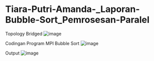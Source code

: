 # Tiara-Putri-Amanda-_Laporan-Bubble-Sort_Pemrosesan-Paralel


Topology Bridged
![image](https://github.com/Tiaraputri06/Tiara-Putri-Amanda-_Laporan-Bubble-Sort_Pemrosesan-Paralel/assets/150508674/7321375c-d237-4ea0-b681-b0d67596d170)

Codingan Program MPI Bubble Sort
![image](https://github.com/Tiaraputri06/Tiara-Putri-Amanda-_Laporan-Bubble-Sort_Pemrosesan-Paralel/assets/150508674/9ce7bf42-7a30-4000-acef-570ff65b0df6) 

Output
![image](https://github.com/Tiaraputri06/Tiara-Putri-Amanda-_Laporan-Bubble-Sort_Pemrosesan-Paralel/assets/150508674/69d5d2d5-551f-493e-85d1-1bf83a62be8b)
